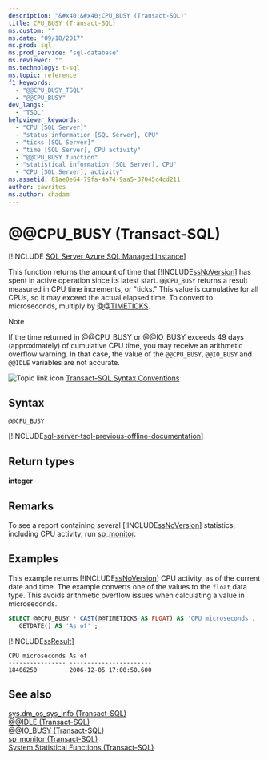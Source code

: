 ```yaml
---
description: "&#x40;&#x40;CPU_BUSY (Transact-SQL)"
title: CPU_BUSY (Transact-SQL)
ms.custom: ""
ms.date: "09/18/2017"
ms.prod: sql
ms.prod_service: "sql-database"
ms.reviewer: ""
ms.technology: t-sql
ms.topic: reference
f1_keywords: 
  - "@@CPU_BUSY_TSQL"
  - "@@CPU_BUSY"
dev_langs: 
  - "TSQL"
helpviewer_keywords: 
  - "CPU [SQL Server]"
  - "status information [SQL Server], CPU"
  - "ticks [SQL Server]"
  - "time [SQL Server], CPU activity"
  - "@@CPU_BUSY function"
  - "statistical information [SQL Server], CPU"
  - "CPU [SQL Server], activity"
ms.assetid: 81ae0e64-79fa-4a74-9aa5-37045c4cd211
author: cawrites
ms.author: chadam
---
```


# &#x40;&#x40;CPU_BUSY (Transact-SQL)

[!INCLUDE [SQL Server Azure SQL Managed Instance](../../includes/applies-to-version/sql-asdbmi.md)]

This function returns the amount of time that [!INCLUDE[ssNoVersion](../../includes/ssnoversion-md.md)] has spent in active operation since its latest start. `@@CPU_BUSY` returns a result measured in CPU time increments, or "ticks." This value is cumulative for all CPUs, so it may exceed the actual elapsed time. To convert to microseconds, multiply by [@@TIMETICKS](./timeticks-transact-sql.md).
  
> [!NOTE]  
>  If the time returned in @@CPU_BUSY or @@IO_BUSY exceeds 49 days (approximately) of cumulative CPU time, you may receive an arithmetic overflow warning. In that case, the value of the `@@CPU_BUSY`, `@@IO_BUSY` and `@@IDLE` variables are not accurate.  
  
![Topic link icon](../../database-engine/configure-windows/media/topic-link.gif "Topic link icon") [Transact-SQL Syntax Conventions](../../t-sql/language-elements/transact-sql-syntax-conventions-transact-sql.md)
  
## Syntax  
  
```syntaxsql
@@CPU_BUSY  
```  

[!INCLUDE[sql-server-tsql-previous-offline-documentation](../../includes/sql-server-tsql-previous-offline-documentation.md)]


## Return types
**integer**
  
## Remarks  
To see a report containing several [!INCLUDE[ssNoVersion](../../includes/ssnoversion-md.md)] statistics, including CPU activity, run [sp_monitor](../../relational-databases/system-stored-procedures/sp-monitor-transact-sql.md).
  
## Examples  
This example returns [!INCLUDE[ssNoVersion](../../includes/ssnoversion-md.md)] CPU activity, as of the current date and time. The example converts one of the values to the `float` data type. This avoids arithmetic overflow issues when calculating a value in microseconds.
  
```sql
SELECT @@CPU_BUSY * CAST(@@TIMETICKS AS FLOAT) AS 'CPU microseconds',   
   GETDATE() AS 'As of' ;  
```  
  
[!INCLUDE[ssResult](../../includes/ssresult-md.md)]
  
```
CPU microseconds As of
---------------- -----------------------
18406250         2006-12-05 17:00:50.600
```
  
## See also
[sys.dm_os_sys_info &#40;Transact-SQL&#41;](../../relational-databases/system-dynamic-management-views/sys-dm-os-sys-info-transact-sql.md)  
[@@IDLE &#40;Transact-SQL&#41;](../../t-sql/functions/idle-transact-sql.md)  
[@@IO_BUSY &#40;Transact-SQL&#41;](../../t-sql/functions/io-busy-transact-sql.md)  
[sp_monitor &#40;Transact-SQL&#41;](../../relational-databases/system-stored-procedures/sp-monitor-transact-sql.md)  
[System Statistical Functions &#40;Transact-SQL&#41;](../../t-sql/functions/system-statistical-functions-transact-sql.md)
  
  
